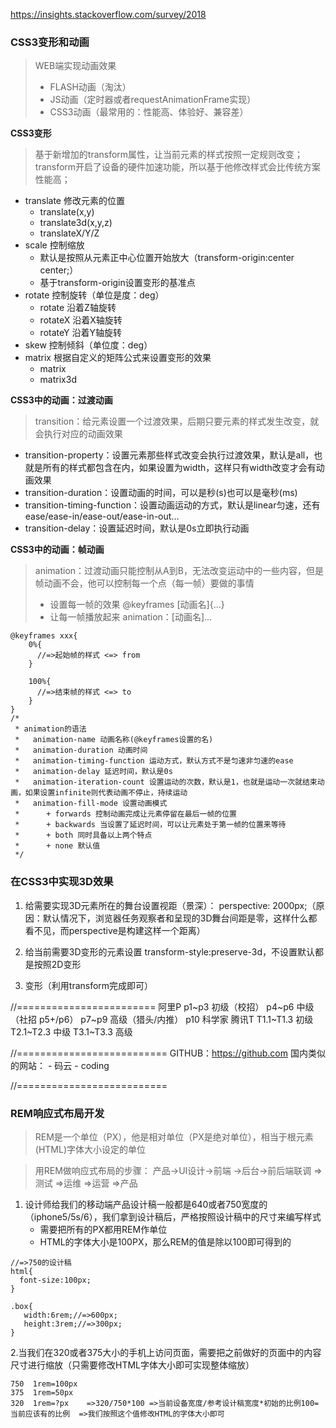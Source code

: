 https://insights.stackoverflow.com/survey/2018

### CSS3变形和动画
> WEB端实现动画效果
> - FLASH动画（淘汰）
> - JS动画（定时器或者requestAnimationFrame实现）
> - CSS3动画（最常用的：性能高、体验好、兼容差）

**CSS3变形**
> 基于新增加的transform属性，让当前元素的样式按照一定规则改变；transform开启了设备的硬件加速功能，所以基于他修改样式会比传统方案性能高；
- translate 修改元素的位置
    + translate(x,y)
    + translate3d(x,y,z)
    + translateX/Y/Z
- scale 控制缩放
    + 默认是按照从元素正中心位置开始放大（transform-origin:center center;）
    + 基于transform-origin设置变形的基准点
- rotate 控制旋转（单位是度：deg）
    + rotate 沿着Z轴旋转
    + rotateX 沿着X轴旋转
    + rotateY 沿着Y轴旋转
- skew 控制倾斜（单位度：deg）
- matrix 根据自定义的矩阵公式来设置变形的效果
    + matrix
    + matrix3d

**CSS3中的动画：过渡动画**
> transition：给元素设置一个过渡效果，后期只要元素的样式发生改变，就会执行对应的动画效果

- transition-property：设置元素那些样式改变会执行过渡效果，默认是all，也就是所有的样式都包含在内，如果设置为width，这样只有width改变才会有动画效果
- transition-duration：设置动画的时间，可以是秒(s)也可以是毫秒(ms)
- transition-timing-function：设置动画运动的方式，默认是linear匀速，还有ease/ease-in/ease-out/ease-in-out...
- transition-delay：设置延迟时间，默认是0s立即执行动画


**CSS3中的动画：帧动画**
> animation：过渡动画只能控制从A到B，无法改变运动中的一些内容，但是帧动画不会，他可以控制每一个点（每一帧）要做的事情
> - 设置每一帧的效果 @keyframes [动画名]{...}
> - 让每一帧播放起来 animation：[动画名]...

```
@keyframes xxx{
    0%{
      //=>起始帧的样式 <=> from
    }

    100%{
      //=>结束帧的样式 <=> to
    }
}
/*
 * animation的语法
 *   animation-name 动画名称(@keyframes设置的名)
 *   animation-duration 动画时间
 *   animation-timing-function 运动方式，默认方式不是匀速非匀速的ease
 *   animation-delay 延迟时间，默认是0s
 *   animation-iteration-count 设置运动的次数，默认是1，也就是运动一次就结束动画，如果设置infinite则代表动画不停止，持续运动
 *   animation-fill-mode 设置动画模式
 *      + forwards 控制动画完成让元素停留在最后一帧的位置
 *      + backwards 当设置了延迟时间，可以让元素处于第一帧的位置来等待
 *      + both 同时具备以上两个特点
 *      + none 默认值
 */
```

### 在CSS3中实现3D效果
1. 给需要实现3D元素所在的舞台设置视距（景深）：            perspective: 2000px;（原因：默认情况下，浏览器任务观察者和呈现的3D舞台间距是零，这样什么都看不见，而perspective是构建这样一个距离）

2. 给当前需要3D变形的元素设置 transform-style:preserve-3d，不设置默认都是按照2D变形

3. 变形（利用transform完成即可）

//========================
阿里P
  p1~p3 初级（校招）
  p4~p6 中级（社招 p5+/p6）
  p7~p9 高级（猎头/内推）
  p10   科学家
腾讯T
  T1.1~T1.3 初级
  T2.1~T2.3 中级
  T3.1~T3.3 高级

//==========================
GITHUB：https://github.com
国内类似的网站：
    - 码云
    - coding

//==========================

### REM响应式布局开发
> REM是一个单位（PX），他是相对单位（PX是绝对单位），相当于根元素(HTML)字体大小设定的单位

> 用REM做响应式布局的步骤：
> 产品->UI设计->前端
>     ->后台->前后端联调 =>测试 =>运维 =>运营 =>产品

1. 设计师给我们的移动端产品设计稿一般都是640或者750宽度的（iphone5/5s/6），我们拿到设计稿后，严格按照设计稿中的尺寸来编写样式
    + 需要把所有的PX都用REM作单位
    + HTML的字体大小是100PX，那么REM的值是除以100即可得到的
```
//=>750的设计稿
html{
  font-size:100px;
}

.box{
   width:6rem;//=>600px;
   height:3rem;//=>300px;
}
```

2.当我们在320或者375大小的手机上访问页面，需要把之前做好的页面中的内容尺寸进行缩放（只需要修改HTML字体大小即可实现整体缩放）
```
750  1rem=100px
375  1rem=50px
320  1rem=?px    =>320/750*100 =>当前设备宽度/参考设计稿宽度*初始的比例100=当前应该有的比例  =>我们按照这个值修改HTML的字体大小即可
```





